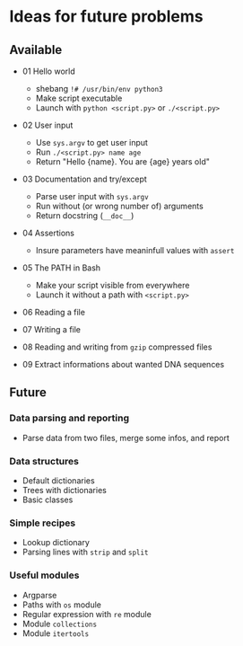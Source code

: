 # Ideas for future problems

## Available

- 01 Hello world
  - shebang `!# /usr/bin/env python3`
  - Make script executable
  - Launch with `python <script.py>` or `./<script.py>`

- 02 User input
  - Use `sys.argv` to get user input
  - Run `./<script.py> name age`
  - Return "Hello {name}. You are {age} years old"

- 03 Documentation and try/except
  - Parse user input with `sys.argv`
  - Run without (or wrong number of) arguments
  - Return docstring (`__doc__`)

- 04 Assertions
  - Insure parameters have meaninfull values with `assert`

- 05 The PATH in Bash
  - Make your script visible from everywhere
  - Launch it without a path with `<script.py>`

- 06 Reading a file
- 07 Writing a file
- 08 Reading and writing from `gzip` compressed files
- 09 Extract informations about wanted DNA sequences

## Future

### Data parsing and reporting
- Parse data from two files, merge some infos, and report

### Data structures
- Default dictionaries
- Trees with dictionaries
- Basic classes

### Simple recipes
- Lookup dictionary
- Parsing lines with `strip` and `split`

### Useful modules
- Argparse
- Paths with `os` module
- Regular expression with `re` module
- Module `collections`
- Module `itertools`
